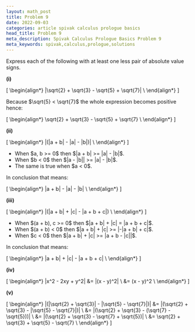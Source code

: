 ```yaml
---
layout: math_post
title: Problem 9
date: 2022-09-03
categories: article spivak calculus prologue basics
head_title: Problem 9
meta_description: Spivak Calculus Prologue Basics Problem 9
meta_keywords: spivak,calculus,prologue,solutions
---
```


Express each of the following with at least one less pair of absolute value signs.

<p>

  <strong>(i)</strong>

  \[
    \begin{align*}
      |\sqrt{2} + \sqrt{3} - \sqrt{5} + \sqrt{7}| \\
    \end{align*}
  \]

  Because $\sqrt{5} < \sqrt{7}$ the whole expression becomes positive hence:

  \[
    \begin{align*}
      \sqrt{2} + \sqrt{3} - \sqrt{5} + \sqrt{7} \\
    \end{align*}
  \]

</p>

<p>

  <strong>(ii)</strong>

  \[
    \begin{align*}
      |(|a + b| - |a| - |b|)| \\
    \end{align*}
  \]
</p>
<ul>
  <li>When $a, b >= 0$ then $|a + b| >= |a| - |b|$.</li>
  <li>When $b < 0$ then $|a - |b|| >= |a| - |b|$.</li>
  <li>The same is true when $a < 0$.</li>
</ul>
 <p> 
  In conclusion that means:

  \[
    \begin{align*}
      |a + b| - |a| - |b| \\
    \end{align*}
  \]

</p>

<p>

  <strong>(iii)</strong>

  \[
    \begin{align*}
      |(|a + b| + |c| - |a + b + c|) \\
    \end{align*}
  \]
</p>
<ul>
  <li>When $(a + b), c >= 0$ then $|a + b| + |c| = |a + b + c|$.</li>
  <li>When $(a + b) < 0$ then $|a + b| + |c| >= |-|a + b| + c|$.</li>
  <li>When $c < 0$ then $|a + b| + |c| >= |a + b - |c||$.</li>
</ul>
 <p> 
  In conclusion that means:

  \[
    \begin{align*}
      |a + b| + |c| - |a + b + c| \\
    \end{align*}
  \]

</p>

<p>

  <strong>(iv)</strong>

  \[
    \begin{align*}
      |x^2 - 2xy + y^2| &= |(x - y)^2| \\
      &= (x - y)^2 \\
    \end{align*}
  \]

</p>

<p>

  <strong>(v)</strong>

  \[
    \begin{align*}
      |(|\sqrt{2} + \sqrt{3}| - |\sqrt{5} - \sqrt{7}|)| &= |(\sqrt{2} + \sqrt{3} - |\sqrt{5} - \sqrt{7}|)| \\
      &= |(\sqrt{2} + \sqrt{3} - (\sqrt{7} - \sqrt{5}))| \\
      &= |(\sqrt{2} + \sqrt{3} - \sqrt{7} + \sqrt{5})| \\
      &= \sqrt{2} + \sqrt{3} + \sqrt{5} - \sqrt{7} \\
    \end{align*}
  \]

</p>